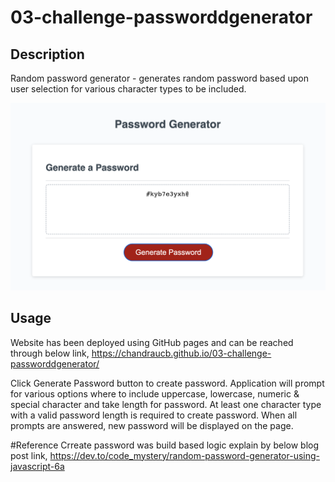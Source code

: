 # 03-challenge-passworddgenerator

## Description

Random password generator - generates random password based upon user selection for various character types to be included.

![Screenshot](./assets/images/screenshot.jpg)

## Usage

Website has been deployed using GitHub pages and can be reached through below link,
https://chandraucb.github.io/03-challenge-passworddgenerator/

Click Generate Password button to create password.
Application will prompt for various options where to include uppercase, lowercase, numeric & special character and take length for password. At least one character type with a valid password length is required to create password. When all prompts are answered, new password will be displayed on the page. 

#Reference 
Crreate password was build based logic explain by below blog post link,
https://dev.to/code_mystery/random-password-generator-using-javascript-6a